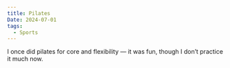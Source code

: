 ```yaml
---
title: Pilates
Date: 2024-07-01
tags:
  - Sports
---
```


I once did pilates for core and flexibility — it was fun, though I don’t practice it much now.

<!--more-->
